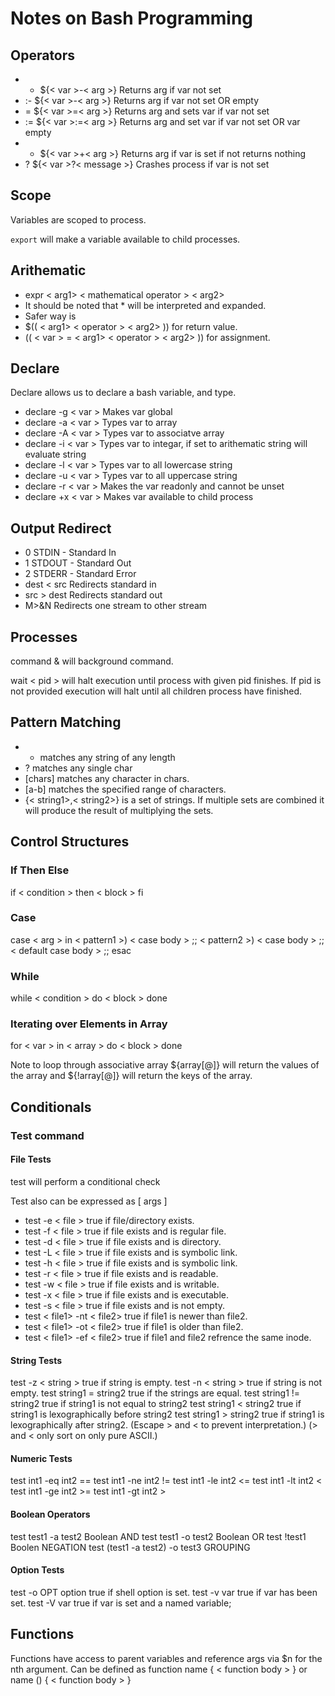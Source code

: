 # Notes on Bash Programming
## Operators
* - ${< var >-< arg >} Returns arg if var not set
* :- ${< var >-< arg >} Returns arg if var not set OR empty
* = ${< var >=< arg >} Returns arg and sets var if var not set
* := ${< var >:=< arg >} Returns arg and set var if var not set OR var empty
* + ${< var >+< arg >} Returns arg if var is set if not returns nothing
* ? ${< var >?< message >} Crashes process if var is not set

## Scope
Variables are scoped to process.

`export` will make a variable available to child processes.

## Arithematic
* expr < arg1> < mathematical operator > < arg2> 
* It should be noted that * will be interpreted and expanded.
* Safer way is
* $(( < arg1> < operator > < arg2> )) for return value.
* (( < var > = < arg1> < operator > < arg2> )) for assignment.

## Declare
Declare allows us to declare a bash variable, and type.
* declare -g < var > Makes var global
* declare -a < var > Types var to array
* declare -A < var > Types var to associatve array
* declare -i < var > Types var to integar, if set to arithematic string will evaluate string
* declare -l < var > Types var to all lowercase string
* declare -u < var > Types var to all uppercase string
* declare -r < var > Makes the var readonly and cannot be unset
* declare +x < var > Makes var available to child process

## Output Redirect
* 0 STDIN - Standard In
* 1 STDOUT - Standard Out
* 2 STDERR - Standard Error
* dest < src Redirects standard in
* src > dest Redirects standard out
* M>&N Redirects one stream to other stream

## Processes
command & will background command.

wait < pid > will halt execution until process with given pid finishes. If pid is not provided execution will halt until all children process have finished.

## Pattern Matching
* * matches any string of any length
* ? matches any single char
* [chars] matches any character in chars.
* [a-b] matches the specified range of characters.
* {< string1>,< string2>} is a set of strings. If multiple sets are combined it will produce the result of multiplying the sets.

## Control Structures

### If Then Else
if < condition >
then
 < block >
fi

### Case
case < arg > in 
< pattern1 >)
 < case body >
 ;;
< pattern2 >)
 < case body >
 ;;
 < default case body >
;;
esac

### While
while < condition >
do
 < block >
done

### Iterating over Elements in Array
for < var > in < array >
do
 < block >
done

Note to loop through associative array ${array[@]} will return the values of the array and ${!array[@]} will return the keys of the array.

## Conditionals
### Test command

#### File Tests
test will perform a conditional check

Test also can be expressed as [ args ]

* test -e < file > true if file/directory exists.
* test -f < file > true if file exists and is regular file.
* test -d < file > true if file exists and is directory.
* test -L < file > true if file exists and is symbolic link.
* test -h < file > true if file exists and is symbolic link.
* test -r < file > true if file exists and is readable.
* test -w < file > true if file exists and is writable.
* test -x < file > true if file exists and is executable.
* test -s < file > true if file exists and is not empty.
* test < file1> -nt < file2> true if file1 is newer than file2.
* test < file1> -ot < file2> true if file1 is older than file2.
* test < file1> -ef < file2> true if file1 and file2 refrence the same inode.

#### String Tests
test -z < string > true if string is empty.
test -n < string > true if string is not empty.
test string1 = string2 true if the strings are equal.
test string1 != string2 true if string1 is not equal to string2
test string1 < string2 true if string1 is lexographically before string2
test string1 > string2 true if string1 is lexographically after string2.
(Escape > and < to prevent interpretation.)
(> and < only sort on only pure ASCII.)

#### Numeric Tests
test int1 -eq int2 ==
test int1 -ne int2 !=
test int1 -le int2 <=
test int1 -lt int2 <
test int1 -ge int2 >=
test int1 -gt int2 >

#### Boolean Operators
test test1 -a test2 Boolean AND
test test1 -o test2 Boolean OR
test !test1 Boolen NEGATION
test (test1 -a test2) -o test3 GROUPING

#### Option Tests
test -o OPT option true if shell option is set.
test -v var true if var has been set.
test -V var true if var is set and a named variable;

## Functions
Functions have access to parent variables and reference args via $n for the nth argument. 
Can be defined as
function name {
 < function body >
}
or 
name () {
 < function body >
}
